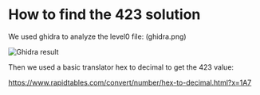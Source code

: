 # How to find the 423 solution

We used ghidra to analyze the level0 file: (ghidra.png)

![Ghidra result](https://github.com/kbarbry/RainFall/blob/main/level0/Resources/ghidra.png)

Then we used a basic translator hex to decimal to get the 423 value:

https://www.rapidtables.com/convert/number/hex-to-decimal.html?x=1A7